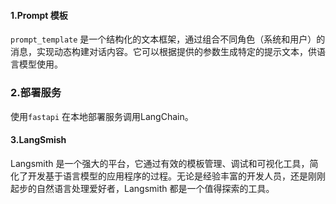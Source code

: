 #### 1.Prompt 模板

`prompt_template` 是一个结构化的文本框架，通过组合不同角色（系统和用户）的消息，实现动态构建对话内容。它可以根据提供的参数生成特定的提示文本，供语言模型使用。

### 2.部署服务

使用`fastapi` 在本地部署服务调用LangChain。

#### 3.LangSmish

Langsmith 是一个强大的平台，它通过有效的模板管理、调试和可视化工具，简化了开发基于语言模型的应用程序的过程。无论是经验丰富的开发人员，还是刚刚起步的自然语言处理爱好者，Langsmith 都是一个值得探索的工具。